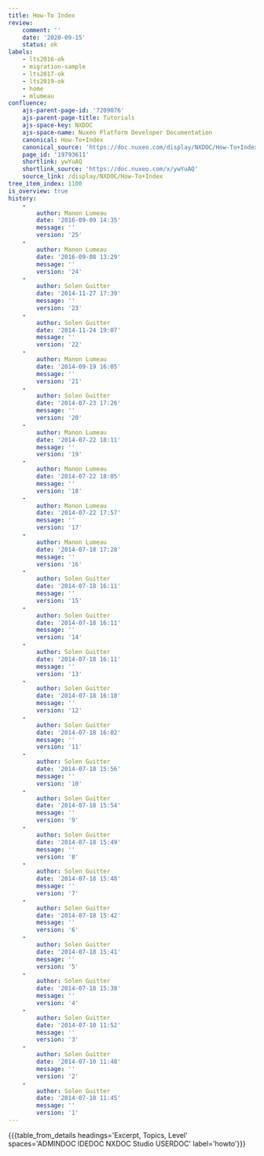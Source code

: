 ```yaml
---
title: How-To Index
review:
    comment: ''
    date: '2020-09-15'
    status: ok
labels:
    - lts2016-ok
    - migration-sample
    - lts2017-ok
    - lts2019-ok
    - home
    - mlumeau
confluence:
    ajs-parent-page-id: '7209076'
    ajs-parent-page-title: Tutorials
    ajs-space-key: NXDOC
    ajs-space-name: Nuxeo Platform Developer Documentation
    canonical: How-To+Index
    canonical_source: 'https://doc.nuxeo.com/display/NXDOC/How-To+Index'
    page_id: '19793611'
    shortlink: ywYuAQ
    shortlink_source: 'https://doc.nuxeo.com/x/ywYuAQ'
    source_link: /display/NXDOC/How-To+Index
tree_item_index: 1100
is_overview: true
history:
    -
        author: Manon Lumeau
        date: '2016-09-09 14:35'
        message: ''
        version: '25'
    -
        author: Manon Lumeau
        date: '2016-09-08 13:29'
        message: ''
        version: '24'
    -
        author: Solen Guitter
        date: '2014-11-27 17:39'
        message: ''
        version: '23'
    -
        author: Solen Guitter
        date: '2014-11-24 19:07'
        message: ''
        version: '22'
    -
        author: Manon Lumeau
        date: '2014-09-19 16:05'
        message: ''
        version: '21'
    -
        author: Solen Guitter
        date: '2014-07-23 17:26'
        message: ''
        version: '20'
    -
        author: Manon Lumeau
        date: '2014-07-22 18:11'
        message: ''
        version: '19'
    -
        author: Manon Lumeau
        date: '2014-07-22 18:05'
        message: ''
        version: '18'
    -
        author: Manon Lumeau
        date: '2014-07-22 17:57'
        message: ''
        version: '17'
    -
        author: Manon Lumeau
        date: '2014-07-18 17:28'
        message: ''
        version: '16'
    -
        author: Solen Guitter
        date: '2014-07-18 16:11'
        message: ''
        version: '15'
    -
        author: Solen Guitter
        date: '2014-07-18 16:11'
        message: ''
        version: '14'
    -
        author: Solen Guitter
        date: '2014-07-18 16:11'
        message: ''
        version: '13'
    -
        author: Solen Guitter
        date: '2014-07-18 16:10'
        message: ''
        version: '12'
    -
        author: Solen Guitter
        date: '2014-07-18 16:02'
        message: ''
        version: '11'
    -
        author: Solen Guitter
        date: '2014-07-18 15:56'
        message: ''
        version: '10'
    -
        author: Solen Guitter
        date: '2014-07-18 15:54'
        message: ''
        version: '9'
    -
        author: Solen Guitter
        date: '2014-07-18 15:49'
        message: ''
        version: '8'
    -
        author: Solen Guitter
        date: '2014-07-18 15:48'
        message: ''
        version: '7'
    -
        author: Solen Guitter
        date: '2014-07-18 15:42'
        message: ''
        version: '6'
    -
        author: Solen Guitter
        date: '2014-07-18 15:41'
        message: ''
        version: '5'
    -
        author: Solen Guitter
        date: '2014-07-18 15:38'
        message: ''
        version: '4'
    -
        author: Solen Guitter
        date: '2014-07-10 11:52'
        message: ''
        version: '3'
    -
        author: Solen Guitter
        date: '2014-07-10 11:48'
        message: ''
        version: '2'
    -
        author: Solen Guitter
        date: '2014-07-10 11:45'
        message: ''
        version: '1'
---
```


{{{table_from_details headings='Excerpt, Topics, Level' spaces='ADMINDOC IDEDOC NXDOC Studio USERDOC' label='howto'}}}
